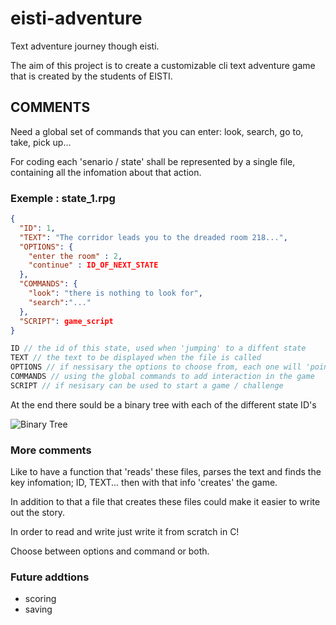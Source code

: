 # eisti-adventure
Text adventure journey though eisti. 

The aim of this project is to create a customizable cli text adventure game that is created by the students of EISTI. 

## COMMENTS

Need a global set of commands that you can enter:
look, search, go to, take, pick up...

For coding each 'senario / state' shall be represented by a single file, containing all the infomation about that action.

### Exemple : state_1.rpg

```json
{
  "ID": 1,
  "TEXT": "The corridor leads you to the dreaded room 218...",
  "OPTIONS": {
    "enter the room" : 2,
    "continue" : ID_OF_NEXT_STATE
  },
  "COMMANDS": {
    "look": "there is nothing to look for",
    "search":"..."
  },
  "SCRIPT": game_script
}
```

```c
ID // the id of this state, used when 'jumping' to a diffent state
TEXT // the text to be displayed when the file is called
OPTIONS // if nessisary the options to choose from, each one will 'point' to a different state file using its ID
COMMANDS // using the global commands to add interaction in the game
SCRIPT // if nesisary can be used to start a game / challenge
```

At the end there sould be a binary tree with each of the different state ID's

![Binary Tree](https://www.cdn.geeksforgeeks.org/wp-content/uploads/binary-tree-to-DLL.png)

### More comments

Like to have a function that 'reads' these files, parses the text and finds the key infomation; ID, TEXT...
then with that info 'creates' the game.

In addition to that a file that creates these files could make it easier to write out the story.

In order to read and write just write it from scratch in C!

Choose between options and command or both.

### Future addtions

- scoring
- saving
